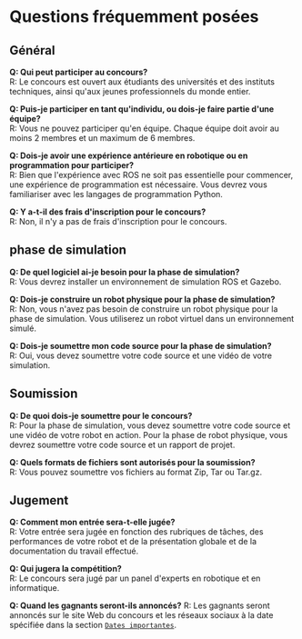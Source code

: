 # Questions fréquemment posées

## Général

**Q: Qui peut participer au concours?**  
R: Le concours est ouvert aux étudiants des universités et des instituts techniques, ainsi qu'aux jeunes professionnels du monde entier. 

**Q: Puis-je participer en tant qu'individu, ou dois-je faire partie d'une équipe?**  
R: Vous ne pouvez participer qu'en équipe. Chaque équipe doit avoir au moins 2 membres et un maximum de 6 membres.

**Q: Dois-je avoir une expérience antérieure en robotique ou en programmation pour participer?**  
R: Bien que l'expérience avec ROS ne soit pas essentielle pour commencer, une expérience de programmation est nécessaire. Vous devrez vous familiariser avec les langages de programmation Python.

**Q: Y a-t-il des frais d'inscription pour le concours?**  
R: Non, il n'y a pas de frais d'inscription pour le concours.

## phase de simulation

**Q: De quel logiciel ai-je besoin pour la phase de simulation?**  
R: Vous devrez installer un environnement de simulation ROS et Gazebo.

**Q: Dois-je construire un robot physique pour la phase de simulation?**  
R: Non, vous n'avez pas besoin de construire un robot physique pour la phase de simulation. Vous utiliserez un robot virtuel dans un environnement simulé.

**Q: Dois-je soumettre mon code source pour la phase de simulation?**  
R: Oui, vous devez soumettre votre code source et une vidéo de votre simulation.

<!-- ## Phase de robot physique

**Q: Puis-je utiliser un robot pour la phase de robot physique?**  
R: Non, vous devez utiliser le modèle de robot fourni pour la compétition.

**Q: Puis-je modifier le matériel ou le logiciel du robot?**  
R: Non, vous ne pouvez pas modifier le matériel ou le logiciel du robot. Vous êtes cependant tenu de fournir un logiciel qui interagit avec l'interface du robot pour contrôler le robot.

**Q: Dois-je soumettre mon code source pour la phase de robot physique?**  
R: Oui, vous devez soumettre votre code source.

**Q: Comment tester mon robot pour la phase du robot physique?**  
R: Vous pouvez tester votre robot dans un environnement simulé à l'aide de ROS et de gazebo. De plus, vous pouvez tester votre robot à distance sur le terrain en utilisant des méthodes dont vous serez fourni. -->

## Soumission

**Q: De quoi dois-je soumettre pour le concours?**  
R: Pour la phase de simulation, vous devez soumettre votre code source et une vidéo de votre robot en action. Pour la phase de robot physique, vous devrez soumettre votre code source et un rapport de projet.

**Q: Quels formats de fichiers sont autorisés pour la soumission?**  
R: Vous pouvez soumettre vos fichiers au format Zip, Tar ou Tar.gz.

## Jugement

**Q: Comment mon entrée sera-t-elle jugée?**  
R: Votre entrée sera jugée en fonction des rubriques de tâches, des performances de votre robot et de la présentation globale et de la documentation du travail effectué.

**Q: Qui jugera la compétition?**  
R: Le concours sera jugé par un panel d'experts en robotique et en informatique.

**Q: Quand les gagnants seront-ils annoncés?**
R: Les gagnants seront annoncés sur le site Web du concours et les réseaux sociaux à la date spécifiée dans la section [`Dates importantes`](/documentation-2024/introduction/important-dates/).
